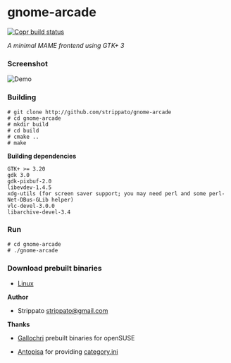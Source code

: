 
# gnome-arcade
[![Copr build status](https://copr.fedorainfracloud.org/coprs/strippato/gnome-arcade/package/gnome-arcade/status_image/last_build.png)](https://copr.fedorainfracloud.org/coprs/strippato/gnome-arcade/package/gnome-arcade/)

*A minimal MAME frontend using GTK+ 3*

### Screenshot
![Demo](https://raw.githubusercontent.com/strippato/gnome-arcade/master/wiki/newgnomearcade.gif)

### Building
```
# git clone http://github.com/strippato/gnome-arcade
# cd gnome-arcade
# mkdir build
# cd build
# cmake ..
# make
```

**Building dependencies**
```
GTK+ >= 3.20
gdk 3.0
gdk-pixbuf-2.0
libevdev-1.4.5
xdg-utils (for screen saver support; you may need perl and some perl-Net-DBus-GLib helper)
vlc-devel-3.0.0
libarchive-devel-3.4
```

### Run
```
# cd gnome-arcade
# ./gnome-arcade
```

### Download prebuilt binaries
- [Linux](http://software.opensuse.org/download.html?project=home%3Agallochri%3AStrippato&package=gnome-arcade)

**Author**
 * Strippato <strippato@gmail.com>

**Thanks**
* [Gallochri](https://github.com/gallochri) prebuilt binaries for openSUSE

* [Antopisa](http://www.progettosnaps.net) for providing [category.ini](http://www.progettosnaps.net/renameset/packs/pS_category_210.zip)



